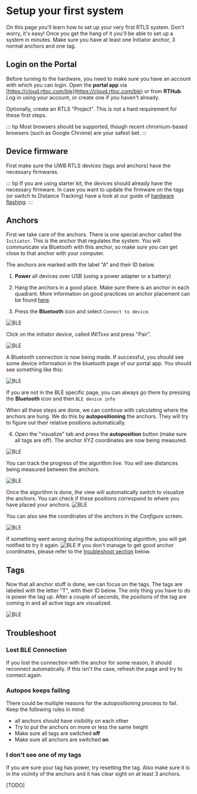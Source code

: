 # Setup your first system
On this page you'll learn how to set up your very first RTLS system. Don't worry, it's easy! Once you get the hang of it you'll be able to set up a system in minutes. Make sure you have at least one Initiator anchor,  3 normal anchors and one tag.


## Login on the Portal
Before turning to the hardware, you need to make sure you have an account with which you can login. Open the **portal app**  via [https://cloud.rtloc.com/ble](https://cloud.rtloc.com/ble) or from __RTHub__. Log in using your account, or create one if you haven't already.

Optionally, create an RTLS "Project". This is not a hard requirement for these first steps.

::: tip
Most browsers should be supported, though recent chromium-based browsers (such as Google Chrome) are your safest bet.
:::

## Device firmware
First make sure the UWB RTLS devices (tags and anchors) have the necessary firmwares. 

::: tip
If you are using starter kit, the devices should already have the necessary firmware. In case you want to update the firmware on the tags (or switch to Distance Tracking) have a look at our guide of [hardware flashing](/embedded/flashing/hw_flashing.html).
:::

## Anchors
First we take care of the anchors. There is one special anchor called the `Initiator`. This is the anchor that regulates the system. You will communicate via Bluetooth with this anchor, so make sure you can get close to that anchor with your computer.

The anchors are marked with the label "A" and their ID below. 

  1. **Power** all devices over USB (using a power adapter or a battery)
  
  2. Hang the anchors in a good place. Make sure there is an anchor in each quadrant. More information on good practices on anchor placement can be found [here](/reference/anchor_placement.html#_1-anchor-in-each-quadrant).
  
  3. Press the **Bluetooth** icon and select `Connect to device`. 
  
  ![BLE](../web/img/ble.jpg)

  Click on the initiator device, called *INITxxx* and press "Pair".
  
  ![BLE](../web/img/ble2.png)

  A Bluetooth connection is now being made. If successful, you should see some device information in the bluetooth page of our portal app. You should see something like this:

  ![BLE](../web/img/ble3.png)

  If you are not in the BLE specific page, you can always go there by pressing the **Bluetooth** icon and then `BLE device info`
  

When all these steps are done, we can continue with calculating where the anchors are hung. We do this by __autopositioning__ the anchors. They will try to figure out their relative positions automatically. 

  4. Open the "visualize" tab and press the **autoposition** button (make sure all tags are off). The anchor XYZ coordinates are now being measured. 

![BLE](./img/autopos.png)

You can track the progress of the algorithm live. You will see distances being measured between the anchors.

![BLE](../web/img/ble4.png)


Once the algorithm is done, the view will automatically switch to visualize the anchors. You can check if these positions correspond to where you have placed your anchors.
![BLE](../web/img/ble_anchor_positions.png)

You can also see the coordinates of the anchors in the _Configure_ screen.

![BLE](../web/img/ble_anchor_positions2.png)



If something went wrong during the autopositioning algorithm, you will get notified to try it again.
![BLE](../web/img/ble5.png)
If you don't manage to get good anchor coordinates, please refer to the [troubleshoot section](/getstarted/basic_positioning_getting_started.html#autopos-keeps-failing) below.

## Tags
Now that all anchor stuff is done, we can focus on the tags. The tags are labeled with the letter "T", with their ID below.
The only thing you have to do is power the tag up. After a couple of seconds, the positions of the tag are coming in and all active tags are visualized.

![BLE](../web/img/ble_tag_pos.png)

<!-- TODO: screenshot of visualization -->

## Troubleshoot
### Lost BLE Connection
If you lost the connection with the anchor for some reason, it should reconnect automatically.
If this isn't the case, refresh the page and try to connect again.

### Autopos keeps failing
There could be multiple reasons for the autopositioning process to fail. Keep the following rules in mind:
 - all anchors should have visibility on each other
 - Try to put the anchors on more or less the same height
 - Make sure all tags are switched **off**
 - Make sure all anchors are switched **on**

### I don't see one of my tags
If you are sure your tag has power, try resetting the tag. Also make sure it is in the vicinity of the anchors and it has clear sight on at least 3 anchors.

[TODO]